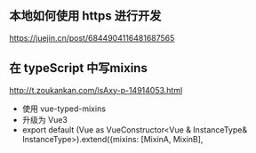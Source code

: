 ## 本地如何使用 https 进行开发
https://juejin.cn/post/6844904116481687565

## 在 typeScript 中写mixins
http://t.zoukankan.com/lsAxy-p-14914053.html
- 使用 vue-typed-mixins
- 升级为 Vue3
- export default (Vue as VueConstructor<Vue & InstanceType<typeof MixinA>& InstanceType<typeof MixinB>>).extend({mixins: [MixinA, MixinB],